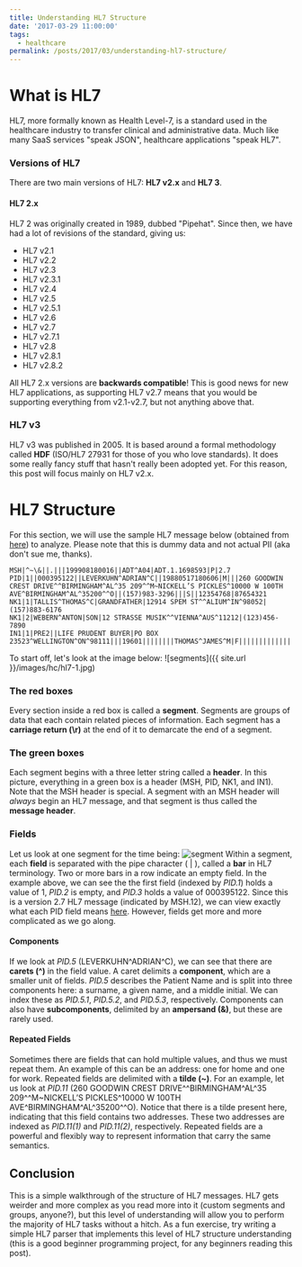 ```yaml
---
title: Understanding HL7 Structure
date: '2017-03-29 11:00:00'
tags:
  - healthcare
permalink: /posts/2017/03/understanding-hl7-structure/
---
```


# What is HL7
HL7, more formally known as Health Level-7, is a standard used in the healthcare industry to transfer clinical and administrative data. Much like many SaaS services "speak JSON", healthcare applications "speak HL7".

### Versions of HL7
There are two main versions of HL7: **HL7 v2.x** and **HL7 3**.
#### HL7 2.x
HL7 2 was originally created in 1989, dubbed "Pipehat". Since then, we have had a lot of revisions of the standard, giving us:
* HL7 v2.1
* HL7 v2.2
* HL7 v2.3
* HL7 v2.3.1
* HL7 v2.4
* HL7 v2.5
* HL7 v2.5.1
* HL7 v2.6
* HL7 v2.7
* HL7 v2.7.1
* HL7 v2.8
* HL7 v2.8.1
* HL7 v2.8.2

All HL7 2.x versions are **backwards compatible**! This is good news for new HL7 applications, as supporting HL7 v2.7 means that you would be supporting everything from v2.1-v2.7, but not anything above that.

### HL7 v3
HL7 v3 was published in 2005. It is based around a formal methodology called **HDF** (ISO/HL7 27931 for those of you who love standards). It does some really fancy stuff that hasn't really been adopted yet. For this reason, this post will focus mainly on HL7 v2.x.

# HL7 Structure
For this section, we will use the sample HL7 message below (obtained from [here](http://support.pb.com/help/spectrum/9.1/webhelp/en/EnterpriseDataIntegrationGuide/ClientTools/ReadFromHL7/ReadFromHL7.html)) to analyze. Please note that this is dummy data and not actual PII (aka don't sue me, thanks).
```
MSH|^~\&||.|||199908180016||ADT^A04|ADT.1.1698593|P|2.7
PID|1||000395122||LEVERKUHN^ADRIAN^C||19880517180606|M|||260 GOODWIN CREST DRIVE^^BIRMINGHAM^AL^35 209^^M~NICKELL’S PICKLES^10000 W 100TH AVE^BIRMINGHAM^AL^35200^^O||(157)983-3296|||S||12354768|87654321
NK1|1|TALLIS^THOMAS^C|GRANDFATHER|12914 SPEM ST^^ALIUM^IN^98052|(157)883-6176
NK1|2|WEBERN^ANTON|SON|12 STRASSE MUSIK^^VIENNA^AUS^11212|(123)456-7890
IN1|1|PRE2||LIFE PRUDENT BUYER|PO BOX 23523^WELLINGTON^ON^98111|||19601||||||||THOMAS^JAMES^M|F|||||||||||||||||||ZKA535529776
```
To start off, let's look at the image below:
![segments]({{ site.url }}/images/hc/hl7-1.jpg)

### The red boxes ###
Every section inside a red box is called a **segment**. Segments are groups of data that each contain related pieces of information. Each segment has a **carriage return (\r)** at the end of it to demarcate the end of a segment. 

### The green boxes ###
Each segment begins with a three letter string called a **header**. In this picture, everything in a green box is a header (MSH, PID, NK1, and IN1). Note that the MSH header is special. A segment with an MSH header will *always* begin an HL7 message, and that segment is thus called the **message header**.
 
### Fields ###
Let us look at one segment for the time being:
![segment]({{site.url}}/images/hc/hl7-2.jpg)
Within a segment, each **field** is separated with the pipe character ( | ), called a **bar** in HL7 terminology. Two or more bars in a row indicate an empty field. In the example above, we can see the the first field (indexed by *PID.1*) holds a value of 1, *PID.2* is empty, and *PID.3* holds a value of 000395122. Since this is a version 2.7 HL7 message (indicated by MSH.12), we can view exactly what each PID field means [here](http://hl7-definition.caristix.com:9010/Default.aspx?version=HL7+v2.7&segment=PID). However, fields get more and more complicated as we go along.

#### Components ####
If we look at *PID.5* (LEVERKUHN^ADRIAN^C), we can see that there are **carets (^)** in the field value. A caret delimits a **component**, which are a smaller unit of fields. *PID.5* describes the Patient Name and is split into three components here: a surname, a given name, and a middle initial. We can index these as *PID.5.1*, *PID.5.2*, and *PID.5.3*, respectively. Components can also have **subcomponents**, delimited by an **ampersand (&)**, but these are rarely used.

#### Repeated Fields ####
Sometimes there are fields that can hold multiple values, and thus we must repeat them. An example of this can be an address: one for home and one for work. Repeated fields are delimited with a **tilde (~)**. For an example, let us look at *PID.11* (260 GOODWIN CREST DRIVE^^BIRMINGHAM^AL^35 209^^M~NICKELL’S PICKLES^10000 W 100TH AVE^BIRMINGHAM^AL^35200^^O). Notice that there is a tilde present here, indicating that this field contains two addresses. These two addresses are indexed as *PID.11(1)* and *PID.11(2)*, respectively. Repeated fields are a powerful and flexibly way to represent information that carry the same semantics.

## Conclusion
This is a simple walkthrough of the structure of HL7 messages. HL7 gets weirder and more complex as you read more into it (custom segments and groups, anyone?), but this level of understanding will allow you to perform the majority of HL7 tasks without a hitch. As a fun exercise, try writing a simple HL7 parser that implements this level of HL7 structure understanding (this is a good beginner programming project, for any beginners reading this post).
